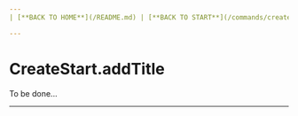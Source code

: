 ```yaml
---
| [**BACK TO HOME**](/README.md) | [**BACK TO START**](/commands/createStart/MAIN.md) |

---
```

# CreateStart.addTitle
To be done...

---